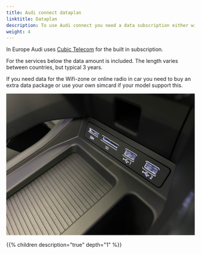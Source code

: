 ```yaml
---
title: Audi connect dataplan
linktitle: Dataplan
description: To use Audi connect you need a data subscription either with using your own sim card in the car on some models or via the built in data subscription in the car.
weight: 4
---
```


In Europe Audi uses [Cubic Telecom](https://audi.cubictelecom.com/en/) for the built in subscription.

For the services below the data amount is included. The length varies between countries, but typical 3 years.

If you need data for the Wifi-zone or online radio in car you need to buy an extra data package or use your own simcard if your model support this.

![Simport](simport.jpg "On Audi e-tron 2019/2020 models there was a sim card input")

{{% children description="true" depth="1" %}}
